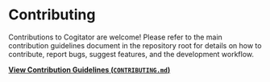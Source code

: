 # Contributing

Contributions to Cogitator are welcome! Please refer to the main contribution guidelines document in the repository root
for details on how to contribute, report bugs, suggest features, and the development workflow.

[**View Contribution Guidelines (`CONTRIBUTING.md`)**](https://github.com/habedi/cogitator/blob/main/CONTRIBUTING.md)
